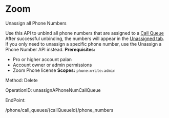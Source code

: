 #     Zoom


Unassign all Phone Numbers

Use this API to unbind all phone numbers that are assigned to a [Call Queue](https://support.zoom.us/hc/en-us/articles/360021524831-Managing-Call-Queues) After successful unbinding, the numbers will appear in the [Unassigned tab](https://zoom.us/signin#/numbers/unassigned). If you only need to unassign a specific phone number, use the Unassign a Phone Number API instead. 
**Prerequisites:**
* Pro or higher account palan
* Account owner or admin permissions
* Zoom Phone license  **Scopes:** `phone:write:admin` 



Method: Delete

OperationID: unassignAPhoneNumCallQueue

EndPoint:

/phone/call_queues/{callQueueId}/phone_numbers

